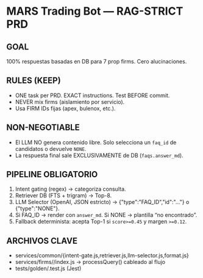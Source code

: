 # MARS Trading Bot — RAG-STRICT PRD

## GOAL
100% respuestas basadas en DB para 7 prop firms. Cero alucinaciones.

## RULES (KEEP)
- ONE task per PRD. EXACT instructions. Test BEFORE commit.
- NEVER mix firms (aislamiento por servicio).
- Usa FIRM IDs fijas (apex, bulenox, etc.).

## NON-NEGOTIABLE
- El LLM NO genera contenido libre. Solo selecciona un `faq_id` de candidatos o devuelve `NONE`.
- La respuesta final sale EXCLUSIVAMENTE de DB (`faqs.answer_md`).

## PIPELINE OBLIGATORIO
1) Intent gating (regex) → categoriza consulta.
2) Retriever DB (FTS + trigram) → Top-8.
3) LLM Selector (OpenAI, JSON estricto) → {"type":"FAQ_ID","id":"..."} o {"type":"NONE"}.
4) Si FAQ_ID → render con `answer_md`. Si NONE → plantilla “no encontrado”.
5) Fallback determinista: acepta Top-1 si `score>=0.45` y margen `>=0.12`.

## ARCHIVOS CLAVE
- services/common/{intent-gate.js,retriever.js,llm-selector.js,format.js}
- services/firms/<firm>/index.js → processQuery() cableado al flujo
- tests/golden/<firm>.test.js (Jest)
